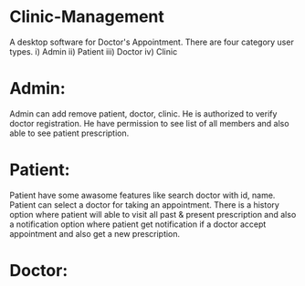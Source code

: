 # Clinic-Management
 A desktop software for Doctor's Appointment.
There are four category user types.
i) Admin
ii) Patient
iii) Doctor
iv) Clinic

# Admin: 
Admin can add remove patient, doctor, clinic. He is authorized to verify doctor registration. He have permission to see list of all members and also able to see patient prescription.

# Patient:
Patient have some awasome features like search doctor with id, name. Patient can select a doctor for taking an appointment. There is a history option where patient will able to visit all past & present prescription and also a notification option where patient get notification if a doctor accept appointment and also get a new prescription.

# Doctor:
